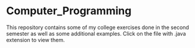 # Computer_Programming
This repository contains some of my college exercises done in the second semester as well as some additional examples.
Click on the file with .java extension to view them.
